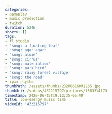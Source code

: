```yaml
---
categories:
- gameplay
- music production
- twitch
duration: 5246
shorts: []
tags:
- fl studio
- 'song: a floating leaf'
- 'song: agar agar'
- 'song: alone'
- 'song: cirrus'
- 'song: materialism'
- 'song: park bird'
- 'song: rainy forest village'
- 'song: the road'
- spin rhythm
thumbPath: /assets/thumbs/20200616001235.jpg
thumbUri: /videos/432215797/pictures/1583314173
timestamp: 2020-06-15T19:12:35-05:00
title: low-energy music time
videoId: '432215797'
---
```

